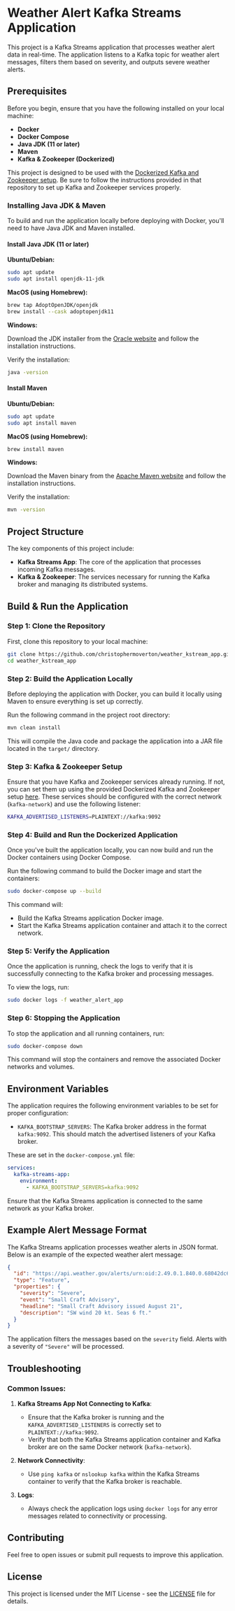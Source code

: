 
# Weather Alert Kafka Streams Application

This project is a Kafka Streams application that processes weather alert data in real-time. The application listens to a Kafka topic for weather alert messages, filters them based on severity, and outputs severe weather alerts.

## Prerequisites

Before you begin, ensure that you have the following installed on your local machine:

- **Docker**
- **Docker Compose**
- **Java JDK (11 or later)**
- **Maven**
- **Kafka & Zookeeper (Dockerized)**

This project is designed to be used with the [Dockerized Kafka and Zookeeper setup](https://github.com/christophermoverton/docker_kafka_weatheralert). Be sure to follow the instructions provided in that repository to set up Kafka and Zookeeper services properly.

### Installing Java JDK & Maven

To build and run the application locally before deploying with Docker, you'll need to have Java JDK and Maven installed.

#### Install Java JDK (11 or later)

**Ubuntu/Debian:**

```bash
sudo apt update
sudo apt install openjdk-11-jdk
```

**MacOS (using Homebrew):**

```bash
brew tap AdoptOpenJDK/openjdk
brew install --cask adoptopenjdk11
```

**Windows:**

Download the JDK installer from the [Oracle website](https://www.oracle.com/java/technologies/javase-jdk11-downloads.html) and follow the installation instructions.

Verify the installation:

```bash
java -version
```

#### Install Maven

**Ubuntu/Debian:**

```bash
sudo apt update
sudo apt install maven
```

**MacOS (using Homebrew):**

```bash
brew install maven
```

**Windows:**

Download the Maven binary from the [Apache Maven website](https://maven.apache.org/download.cgi) and follow the installation instructions.

Verify the installation:

```bash
mvn -version
```

## Project Structure

The key components of this project include:

- **Kafka Streams App**: The core of the application that processes incoming Kafka messages.
- **Kafka & Zookeeper**: The services necessary for running the Kafka broker and managing its distributed systems.

## Build & Run the Application

### Step 1: Clone the Repository

First, clone this repository to your local machine:

```bash
git clone https://github.com/christophermoverton/weather_kstream_app.git
cd weather_kstream_app
```

### Step 2: Build the Application Locally

Before deploying the application with Docker, you can build it locally using Maven to ensure everything is set up correctly.

Run the following command in the project root directory:

```bash
mvn clean install
```

This will compile the Java code and package the application into a JAR file located in the `target/` directory.

### Step 3: Kafka & Zookeeper Setup

Ensure that you have Kafka and Zookeeper services already running. If not, you can set them up using the provided Dockerized Kafka and Zookeeper setup [here](https://github.com/christophermoverton/docker_kafka_weatheralert). These services should be configured with the correct network (`kafka-network`) and use the following listener:

```bash
KAFKA_ADVERTISED_LISTENERS=PLAINTEXT://kafka:9092
```

### Step 4: Build and Run the Dockerized Application

Once you've built the application locally, you can now build and run the Docker containers using Docker Compose.

Run the following command to build the Docker image and start the containers:

```bash
sudo docker-compose up --build
```

This command will:

- Build the Kafka Streams application Docker image.
- Start the Kafka Streams application container and attach it to the correct network.

### Step 5: Verify the Application

Once the application is running, check the logs to verify that it is successfully connecting to the Kafka broker and processing messages.

To view the logs, run:

```bash
sudo docker logs -f weather_alert_app
```

### Step 6: Stopping the Application

To stop the application and all running containers, run:

```bash
sudo docker-compose down
```

This command will stop the containers and remove the associated Docker networks and volumes.

## Environment Variables

The application requires the following environment variables to be set for proper configuration:

- `KAFKA_BOOTSTRAP_SERVERS`: The Kafka broker address in the format `kafka:9092`. This should match the advertised listeners of your Kafka broker.

These are set in the `docker-compose.yml` file:

```yaml
services:
  kafka-streams-app:
    environment:
      - KAFKA_BOOTSTRAP_SERVERS=kafka:9092
```

Ensure that the Kafka Streams application is connected to the same network as your Kafka broker.

## Example Alert Message Format

The Kafka Streams application processes weather alerts in JSON format. Below is an example of the expected weather alert message:

```json
{
  "id": "https://api.weather.gov/alerts/urn:oid:2.49.0.1.840.0.68042dc6348143bd6983f1abb510867fb122b57c.031.1",
  "type": "Feature",
  "properties": {
    "severity": "Severe",
    "event": "Small Craft Advisory",
    "headline": "Small Craft Advisory issued August 21",
    "description": "SW wind 20 kt. Seas 6 ft."
  }
}
```

The application filters the messages based on the `severity` field. Alerts with a severity of `"Severe"` will be processed.

## Troubleshooting

### Common Issues:

1. **Kafka Streams App Not Connecting to Kafka**:
   - Ensure that the Kafka broker is running and the `KAFKA_ADVERTISED_LISTENERS` is correctly set to `PLAINTEXT://kafka:9092`.
   - Verify that both the Kafka Streams application container and Kafka broker are on the same Docker network (`kafka-network`).

2. **Network Connectivity**:
   - Use `ping kafka` or `nslookup kafka` within the Kafka Streams container to verify that the Kafka broker is reachable.

3. **Logs**:
   - Always check the application logs using `docker logs` for any error messages related to connectivity or processing.

## Contributing

Feel free to open issues or submit pull requests to improve this application.

## License

This project is licensed under the MIT License - see the [LICENSE](LICENSE) file for details.

